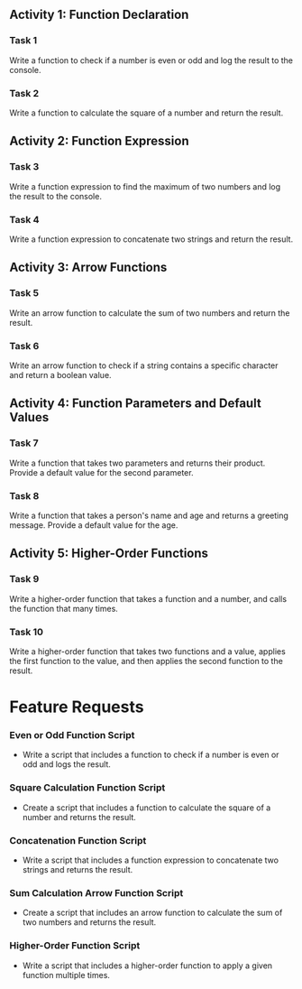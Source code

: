 ## Activity 1: Function Declaration

### Task 1
Write a function to check if a number is even or odd and log the result to the console.

### Task 2
Write a function to calculate the square of a number and return the result.

## Activity 2: Function Expression

### Task 3
Write a function expression to find the maximum of two numbers and log the result to the console.

### Task 4
Write a function expression to concatenate two strings and return the result.

## Activity 3: Arrow Functions

### Task 5
Write an arrow function to calculate the sum of two numbers and return the result.

### Task 6
Write an arrow function to check if a string contains a specific character and return a boolean value.

## Activity 4: Function Parameters and Default Values

### Task 7
Write a function that takes two parameters and returns their product. Provide a default value for the second parameter.

### Task 8
Write a function that takes a person's name and age and returns a greeting message. Provide a default value for the age.

## Activity 5: Higher-Order Functions

### Task 9
Write a higher-order function that takes a function and a number, and calls the function that many times.

### Task 10
Write a higher-order function that takes two functions and a value, applies the first function to the value, and then applies the second function to the result.

# Feature Requests

### Even or Odd Function Script
- Write a script that includes a function to check if a number is even or odd and logs the result.

### Square Calculation Function Script
- Create a script that includes a function to calculate the square of a number and returns the result.

### Concatenation Function Script
- Write a script that includes a function expression to concatenate two strings and returns the result.

### Sum Calculation Arrow Function Script
- Create a script that includes an arrow function to calculate the sum of two numbers and returns the result.

### Higher-Order Function Script
- Write a script that includes a higher-order function to apply a given function multiple times.